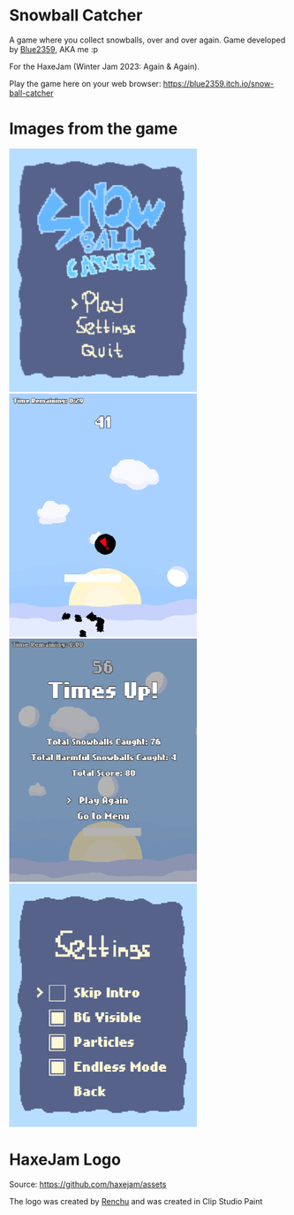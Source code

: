 # Snowball Catcher
A game where you collect snowballs, over and over again. Game developed by [Blue2359](https://blue2359.itch.io/), AKA me :p

For the HaxeJam (Winter Jam 2023: Again & Again).

Play the game here on your web browser: https://blue2359.itch.io/snow-ball-catcher

# Images from the game
![Alt text](/screenshots/Screenshot_1_SMALL.png)
![Alt text](/screenshots/Screenshot_2_SMALL.png)
![Alt text](/screenshots/Screenshot_4_SMALL.png)
![Alt text](/screenshots/Screenshot_3_SMALL.png)

# HaxeJam Logo
Source: https://github.com/haxejam/assets

The logo was created by [Renchu](https://renchuaintreal.itch.io/) and was created in Clip Studio Paint
